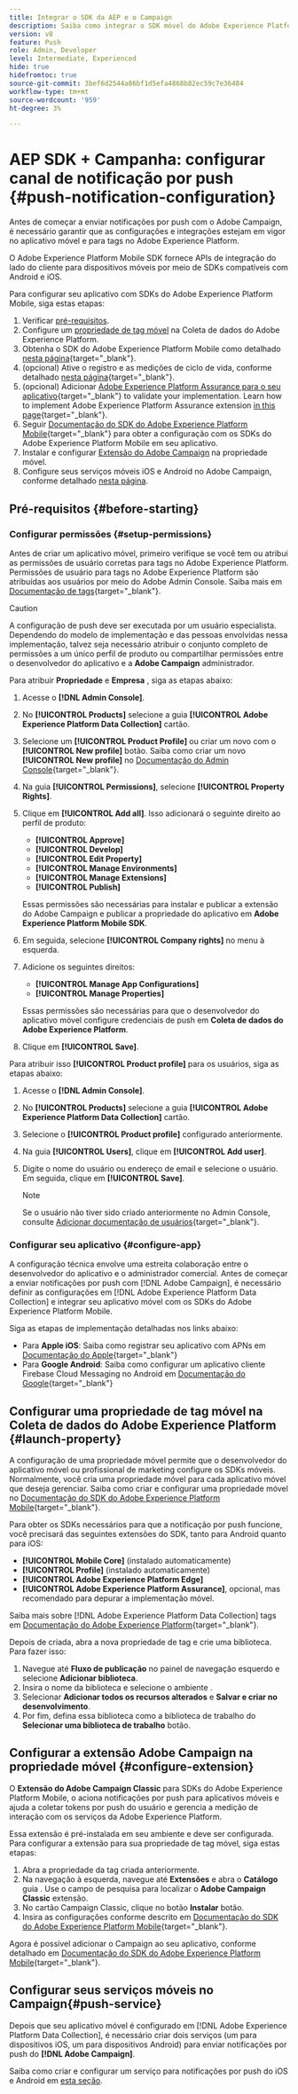 ```yaml
---
title: Integrar o SDK da AEP e o Campaign
description: Saiba como integrar o SDK móvel do Adobe Experience Platform ao seu aplicativo
version: v8
feature: Push
role: Admin, Developer
level: Intermediate, Experienced
hide: true
hidefromtoc: true
source-git-commit: 3bef6d2544a86bf1d5efa4868b82ec59c7e36484
workflow-type: tm+mt
source-wordcount: '959'
ht-degree: 3%

---
```



# AEP SDK + Campanha: configurar canal de notificação por push {#push-notification-configuration}

Antes de começar a enviar notificações por push com o Adobe Campaign, é necessário garantir que as configurações e integrações estejam em vigor no aplicativo móvel e para tags no Adobe Experience Platform.

O Adobe Experience Platform Mobile SDK fornece APIs de integração do lado do cliente para dispositivos móveis por meio de SDKs compatíveis com Android e iOS.

Para configurar seu aplicativo com SDKs do Adobe Experience Platform Mobile, siga estas etapas:

1. Verificar [pré-requisitos](#before-starting).
1. Configure um [propriedade de tag móvel](#launch-property) na Coleta de dados do Adobe Experience Platform.
1. Obtenha o SDK do Adobe Experience Platform Mobile como detalhado [nesta página](https://developer.adobe.com/client-sdks/documentation/getting-started/get-the-sdk/){target="_blank"}.
1. (opcional) Ative o registro e as medições de ciclo de vida, conforme detalhado [nesta página](https://developer.adobe.com/client-sdks/documentation/getting-started/enable-debug-logging/){target="_blank"}.
1. (opcional) Adicionar [Adobe Experience Platform Assurance para o seu aplicativo](https://developer.adobe.com/client-sdks/documentation/getting-started/validate/){target="_blank"} to validate your implementation. Learn how to implement Adobe Experience Platform Assurance extension [in this page](https://developer.adobe.com/client-sdks/documentation/platform-assurance-sdk/){target="_blank"}.
1. Seguir [Documentação do SDK do Adobe Experience Platform Mobile](https://developer.adobe.com/client-sdks/documentation/getting-started/){target="_blank"} para obter a configuração com os SDKs do Adobe Experience Platform Mobile em seu aplicativo.
1. Instalar e configurar [Extensão do Adobe Campaign](#configure-extension) na propriedade móvel.
1. Configure seus serviços móveis iOS e Android no Adobe Campaign, conforme detalhado [nesta página](../send/push.md#push-config).


## Pré-requisitos {#before-starting}

### Configurar permissões {#setup-permissions}

Antes de criar um aplicativo móvel, primeiro verifique se você tem ou atribui as permissões de usuário corretas para tags no Adobe Experience Platform. Permissões de usuário para tags no Adobe Experience Platform são atribuídas aos usuários por meio do Adobe Admin Console. Saiba mais em [Documentação de tags](https://experienceleague.adobe.com/docs/experience-platform/tags/admin/user-permissions.html){target="_blank"}.

>[!CAUTION]
>
>A configuração de push deve ser executada por um usuário especialista. Dependendo do modelo de implementação e das pessoas envolvidas nessa implementação, talvez seja necessário atribuir o conjunto completo de permissões a um único perfil de produto ou compartilhar permissões entre o desenvolvedor do aplicativo e a **Adobe Campaign** administrador.

Para atribuir **Propriedade** e **Empresa** , siga as etapas abaixo:

1. Acesse o **[!DNL Admin Console]**.
1. No **[!UICONTROL Products]** selecione a guia **[!UICONTROL Adobe Experience Platform Data Collection]** cartão.
1. Selecione um **[!UICONTROL Product Profile]** ou criar um novo com o **[!UICONTROL New profile]** botão. Saiba como criar um novo **[!UICONTROL New profile]** no [Documentação do Admin Console](https://experienceleague.adobe.com/docs/experience-platform/access-control/ui/create-profile.html#ui){target="_blank"}.
1. Na guia **[!UICONTROL Permissions]**, selecione **[!UICONTROL Property Rights]**.
1. Clique em **[!UICONTROL Add all]**. Isso adicionará o seguinte direito ao perfil de produto:
   * **[!UICONTROL Approve]**
   * **[!UICONTROL Develop]**
   * **[!UICONTROL Edit Property]**
   * **[!UICONTROL Manage Environments]**
   * **[!UICONTROL Manage Extensions]**
   * **[!UICONTROL Publish]**

   Essas permissões são necessárias para instalar e publicar a extensão do Adobe Campaign e publicar a propriedade do aplicativo em **Adobe Experience Platform Mobile SDK**.

1. Em seguida, selecione **[!UICONTROL Company rights]** no menu à esquerda.
1. Adicione os seguintes direitos:

   * **[!UICONTROL Manage App Configurations]**
   * **[!UICONTROL Manage Properties]**

   Essas permissões são necessárias para que o desenvolvedor do aplicativo móvel configure credenciais de push em **Coleta de dados do Adobe Experience Platform**.

1. Clique em **[!UICONTROL Save]**.

Para atribuir isso **[!UICONTROL Product profile]** para os usuários, siga as etapas abaixo:

1. Acesse o **[!DNL Admin Console]**.
1. No **[!UICONTROL Products]** selecione a guia **[!UICONTROL Adobe Experience Platform Data Collection]** cartão.
1. Selecione o **[!UICONTROL Product profile]** configurado anteriormente.
1. Na guia **[!UICONTROL Users]**, clique em **[!UICONTROL Add user]**.
1. Digite o nome do usuário ou endereço de email e selecione o usuário. Em seguida, clique em **[!UICONTROL Save]**.

   >[!NOTE]
   >
   >Se o usuário não tiver sido criado anteriormente no Admin Console, consulte [Adicionar documentação de usuários](https://helpx.adobe.com/enterprise/using/manage-users-individually.html#add-users){target="_blank"}.

### Configurar seu aplicativo {#configure-app}

A configuração técnica envolve uma estreita colaboração entre o desenvolvedor do aplicativo e o administrador comercial. Antes de começar a enviar notificações por push com [!DNL Adobe Campaign], é necessário definir as configurações em [!DNL Adobe Experience Platform Data Collection] e integrar seu aplicativo móvel com os SDKs do Adobe Experience Platform Mobile.

Siga as etapas de implementação detalhadas nos links abaixo:

* Para **Apple iOS**: Saiba como registrar seu aplicativo com APNs em [Documentação do Apple](https://developer.apple.com/documentation/usernotifications/registering_your_app_with_apns){target="_blank"}
* Para **Google Android**: Saiba como configurar um aplicativo cliente Firebase Cloud Messaging no Android em [Documentação do Google](https://firebase.google.com/docs/cloud-messaging/android/client){target="_blank"}

<!--
## Add your app push credentials in Adobe Experience Platform Data Collection {#push-credentials}

After granting the correct user permissions, you now need to add your mobile application push credentials in Adobe Experience Platform Data Collection. 

The mobile app push credential registration is required to authorize Adobe to send push notifications on your behalf. Refer to the steps detailed below:

1. From [!DNL Adobe Experience Platform Data Collection], browse to **[!UICONTROL App Surfaces]** in the left rail.

1. Click **[!UICONTROL Create App Surface]** to create a new configuration.

1. Enter a **[!UICONTROL Name]** for the configuration.

1. From **[!UICONTROL Mobile Application Configuration]**, select the system and enter settings.

    * **For iOS**

        1. Enter the mobile app **Bundle Id** in the **[!UICONTROL App ID (iOS Bundle ID)]** field. The app Bundle ID can be found in the **General** tab of the primary target in **XCode**.
        
        1. Switched on the **[!UICONTROL Push Credentials]** button to add your credentials.
        
        1. Drag and drop your .p8 Apple Push Notification Authentication Key file. This key can be acquired from the **Certificates**, **Identifiers** and **Profiles** page.

        1. Provide the **Key ID**. This is a 10 character string assigned during the creation of p8 auth key. It can be found under **Keys** tab in **Certificates**, **Identifiers** and **Profiles** page.
        
        1. Provide the **Team ID**. This is a string value which can be found under the Membership tab.

    * **For Android**

        1. Provide the **[!UICONTROL App ID (Android package name)]**: usually the package name is the app id in your `build.gradle` file.

        1. Switched on the **[!UICONTROL Push Credentials]** button to add your credentials.

        1. Drag and drop the FCM push credentials. For more details on how to get the push credentials refer to [Google Documentation](https://firebase.google.com/docs/admin/setup#initialize-sdk){target="_blank"}.
    

1. Click **[!UICONTROL Save]** to create your app configuration.
-->

## Configurar uma propriedade de tag móvel na Coleta de dados do Adobe Experience Platform {#launch-property}

A configuração de uma propriedade móvel permite que o desenvolvedor do aplicativo móvel ou profissional de marketing configure os SDKs móveis. Normalmente, você cria uma propriedade móvel para cada aplicativo móvel que deseja gerenciar. Saiba como criar e configurar uma propriedade móvel no [Documentação do SDK do Adobe Experience Platform Mobile](https://developer.adobe.com/client-sdks/documentation/getting-started/create-a-mobile-property/){target="_blank"}.

Para obter os SDKs necessários para que a notificação por push funcione, você precisará das seguintes extensões do SDK, tanto para Android quanto para iOS:

* **[!UICONTROL Mobile Core]** (instalado automaticamente)
* **[!UICONTROL Profile]** (instalado automaticamente)
* **[!UICONTROL Adobe Experience Platform Edge]**
* **[!UICONTROL Adobe Experience Platform Assurance]**, opcional, mas recomendado para depurar a implementação móvel.

Saiba mais sobre [!DNL Adobe Experience Platform Data Collection] tags em [Documentação do Adobe Experience Platform](https://experienceleague.adobe.com/docs/platform-learn/implement-mobile-sdk/initial-configuration/configure-tags.html){target="_blank"}.

Depois de criada, abra a nova propriedade de tag e crie uma biblioteca. Para fazer isso:

1. Navegue até **Fluxo de publicação** no painel de navegação esquerdo e selecione **Adicionar biblioteca**.
1. Insira o nome da biblioteca e selecione o ambiente .
1. Selecionar **Adicionar todos os recursos alterados** e **Salvar e criar no desenvolvimento**.
1. Por fim, defina essa biblioteca como a biblioteca de trabalho do **Selecionar uma biblioteca de trabalho** botão.


## Configurar a extensão Adobe Campaign na propriedade móvel {#configure-extension}

O **Extensão do Adobe Campaign Classic** para SDKs do Adobe Experience Platform Mobile, o aciona notificações por push para aplicativos móveis e ajuda a coletar tokens por push do usuário e gerencia a medição de interação com os serviços da Adobe Experience Platform.

Essa extensão é pré-instalada em seu ambiente e deve ser configurada. Para configurar a extensão para sua propriedade de tag móvel, siga estas etapas:

1. Abra a propriedade da tag criada anteriormente.
1. Na navegação à esquerda, navegue até **Extensões** e abra o **Catálogo** guia . Use o campo de pesquisa para localizar o **Adobe Campaign Classic** extensão.
1. No cartão Campaign Classic, clique no botão **Instalar** botão.
1. Insira as configurações conforme descrito em [Documentação do SDK do Adobe Experience Platform Mobile](https://developer.adobe.com/client-sdks/documentation/adobe-campaign-classic/){target="_blank"}.

Agora é possível adicionar o Campaign ao seu aplicativo, conforme detalhado em  [Documentação do SDK do Adobe Experience Platform Mobile](https://developer.adobe.com/client-sdks/documentation/adobe-campaign-classic/#add-campaign-classic-to-your-app){target="_blank"}.

## Configurar seus serviços móveis no Campaign{#push-service}

Depois que seu aplicativo móvel é configurado em [!DNL Adobe Experience Platform Data Collection], é necessário criar dois serviços (um para dispositivos iOS, um para dispositivos Android) para enviar notificações por push do **[!DNL Adobe Campaign]**.

Saiba como criar e configurar um serviço para notificações por push do iOS e Android em [esta seção](../send/push.md#push-config).
